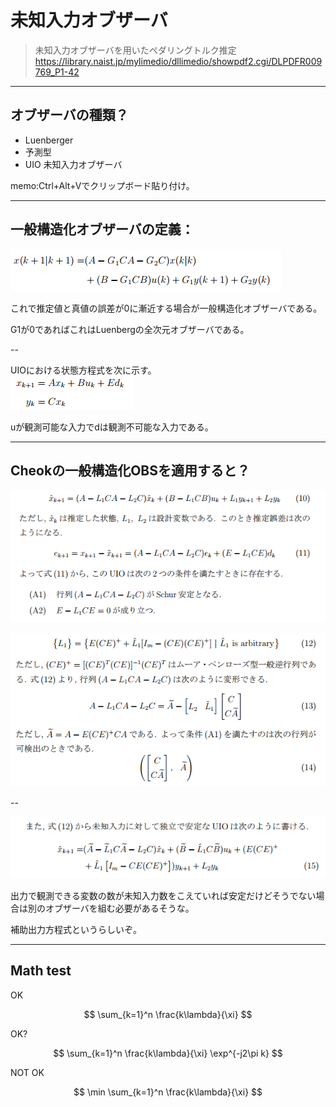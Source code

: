 # 未知入力オブザーバ
> 未知入力オブザーバを用いたペダリングトルク推定  
> https://library.naist.jp/mylimedio/dllimedio/showpdf2.cgi/DLPDFR009769_P1-42

---
## オブザーバの種類？
- Luenberger
- 予測型
- UIO 未知入力オブザーバ


memo:Ctrl+Alt+Vでクリップボード貼り付け。

---
## 一般構造化オブザーバの定義：  
![](2017-12-05-19-54-30.png)

これで推定値と真値の誤差が0に漸近する場合が一般構造化オブザーバである。

G1が0であればこれはLuenbergの全次元オブザーバである。

--

UIOにおける状態方程式を次に示す。  
![](2017-12-05-20-01-35.png)

uが観測可能な入力でdは観測不可能な入力である。

---
## Cheokの一般構造化OBSを適用すると？

![](2017-12-05-20-04-43.png)

![](2017-12-05-20-07-29.png)

--

![](2017-12-05-20-08-53.png)

出力で観測できる変数の数が未知入力数をこえていれば安定だけどそうでない場合は別のオブザーバを組む必要があるそうな。

補助出力方程式というらしいぞ。

---
## Math test
OK  

$$
\sum_{k=1}^n \frac{k\lambda}{\xi}
$$

OK?

$$
\sum_{k=1}^n \frac{k\lambda}{\xi} \exp^{-j2\pi k}
$$

NOT OK  

$$
\min \sum_{k=1}^n \frac{k\lambda}{\xi} 
$$

